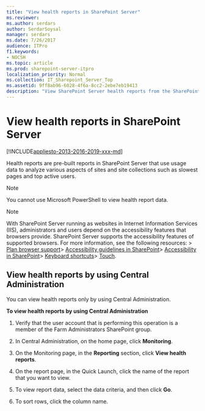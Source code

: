```yaml
---
title: "View health reports in SharePoint Server"
ms.reviewer: 
ms.author: serdars
author: SerdarSoysal
manager: serdars
ms.date: 7/26/2017
audience: ITPro
f1.keywords:
- NOCSH
ms.topic: article
ms.prod: sharepoint-server-itpro
localization_priority: Normal
ms.collection: IT_Sharepoint_Server_Top
ms.assetid: 9ff8ab96-6028-4f6a-8cc2-2ebe7eb19413
description: "View SharePoint Server health reports from the SharePoint Central Administration website."
---
```


# View health reports in SharePoint Server

[!INCLUDE[appliesto-2013-2016-2019-xxx-md](../includes/appliesto-2013-2016-2019-xxx-md.md)] 
  
Health reports are pre-built reports in SharePoint Server that use usage data to analyze various aspects of sites and site collections such as slowest pages and top active users.
  
> [!NOTE]
> You cannot use Microsoft PowerShell to view health report data. 
  
> [!NOTE]
>  With SharePoint Server running as websites in Internet Information Services (IIS), administrators and users depend on the accessibility features that browsers provide. SharePoint Server supports the accessibility features of supported browsers. For more information, see the following resources: > [Plan browser support](https://docs.microsoft.com/sharepoint/install/browser-support-planning-0)> [Accessibility guidelines in SharePoint](https://docs.microsoft.com/sharepoint/accessibility-guidelines)> [Accessibility in SharePoint](https://docs.microsoft.com/sharepoint/dev/general-development/accessibility-in-sharepoint)> [Keyboard shortcuts](https://support.office.com/article/466e33ee-613b-4f47-96bb-1c20f20b1015)> [Touch](https://go.microsoft.com/fwlink/p/?LinkId=246506).
  
## View health reports by using Central Administration
<a name="section1"> </a>

You can view health reports only by using Central Administration.
  
 **To view health reports by using Central Administration**
  
1. Verify that the user account that is performing this operation is a member of the Farm Administrators SharePoint group.
    
2. In Central Administration, on the home page, click **Monitoring**.
    
3. On the Monitoring page, in the **Reporting** section, click **View health reports**.
    
4. On the report page, in the Quick Launch, click the name of the report that you want to view. 
    
5. To view report data, select the data criteria, and then click **Go**.
    
6. To sort rows, click the column name.
    

